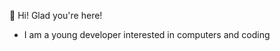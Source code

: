 👋 Hi! Glad you're here!
- I am a young developer interested in computers and coding

<!--START_SECTION:waka--><!--END_SECTION:waka-->

